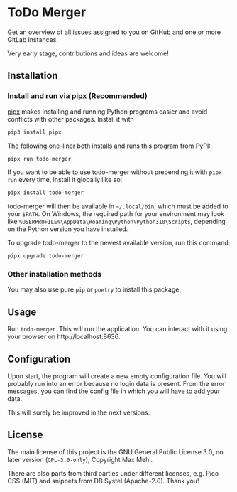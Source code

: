 # ToDo Merger

Get an overview of all issues assigned to you on GitHub and one or more GitLab
instances.

Very early stage, contributions and ideas are welcome!


## Installation

### Install and run via pipx (Recommended)

[pipx](https://pypa.github.io/pipx/) makes installing and running Python programs easier and avoid conflicts with other packages. Install it with

```sh
pip3 install pipx
```

The following one-liner both installs and runs this program from [PyPI](https://pypi.org/project/todo-merger/):

```sh
pipx run todo-merger
```

If you want to be able to use todo-merger without prepending it with `pipx run` every time, install it globally like so:

```sh
pipx install todo-merger
```

todo-merger will then be available in `~/.local/bin`, which must be added to your `$PATH`. On Windows, the required path for your environment may look like `%USERPROFILE%\AppData\Roaming\Python\Python310\Scripts`, depending on the Python version you have installed.

To upgrade todo-merger to the newest available version, run this command:

```sh
pipx upgrade todo-merger
```

### Other installation methods

You may also use pure `pip` or `poetry` to install this package.


## Usage

Run `todo-merger`. This will run the application. You can interact with it using your browser on http://localhost:8636.


## Configuration

Upon start, the program will create a new empty configuration file. You will probably run into an error because no login data is present. From the error messages, you can find the config file in which you will have to add your data.

This will surely be improved in the next versions.


## License

The main license of this project is the GNU General Public License 3.0, no later version (`GPL-3.0-only`), Copyright Max Mehl.

There are also parts from third parties under different licenses, e.g. Pico CSS (MIT) and snippets from DB Systel (Apache-2.0). Thank you!
